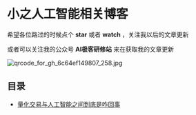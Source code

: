 # 小之人工智能相关博客

希望各位路过的时候点个 **star** 或者 **watch** ，关注我以后的文章更新

或者可以关注我的公众号 **AI极客研修站** 来在获取我的文章更新

![qrcode_for_gh_6c64ef149807_258.jpg](http://upload-images.jianshu.io/upload_images/3363394-211817928d5a8705.jpg?imageMogr2/auto-orient/strip%7CimageView2/2/w/1240)

## 目录

*  [量化交易与人工智能之间到底是咋回事](https://github.com/WeaponZhi/AI_BLOG/issues/1)
